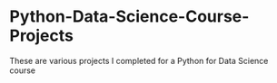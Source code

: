 # Python-Data-Science-Course-Projects
These are various projects I completed for a Python for Data Science course
